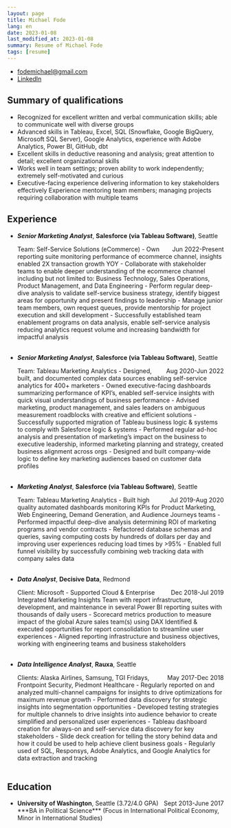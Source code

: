```yaml
---
layout: page
title: Michael Fode
lang: en
date: 2023-01-08
last_modified_at: 2023-01-08
summary: Resume of Michael Fode
tags: [resume]
---
```


- fodemichael@gmail.com
- [LinkedIn](https://www.linkedin.com/in/michael-fode-15098891/)

## Summary of qualifications

- Recognized for excellent written and verbal communication skills; able to communicate well with diverse groups
- Advanced skills in Tableau, Excel, SQL (Snowflake, Google BigQuery, Microsoft SQL Server), Google Analytics, experience with Adobe Analytics, Power BI, GitHub, dbt
- Excellent skills in deductive reasoning and analysis; great attention to detail; excellent organizational skills
- Works well in team settings; proven ability to work independently; extremely self-motivated and curious
- Executive-facing experience delivering information to key stakeholders effectively
Experience mentoring team members; managing projects requiring collaboration with multiple teams

## Experience

- ***Senior Marketing Analyst***, **Salesforce (via Tableau Software)**, Seattle
  <div style="float:right">Jun 2022-Present</div>
  Team: Self-Service Solutions (eCommerce)
  - Own reporting suite monitoring performance of ecommerce channel, insights enabled 2X transaction growth YOY
  - Collaborate with stakeholder teams to enable deeper understanding of the ecommerce channel including but not limited to: Business Technology, Sales Operations, Product Management, and Data Engineering
  - Perform regular deep-dive analysis to validate self-service business strategy, identify biggest areas for opportunity and present findings to leadership
  - Manage junior team members, own request queues, provide mentorship for project execution and skill development
  - Successfully established team enablement programs on data analysis, enable self-service analysis reducing analytics request volume and increasing bandwidth for impactful analysis<br/><br/>
- ***Senior Marketing Analyst***, **Salesforce (via Tableau Software)**, Seattle
  <div style="float:right">Aug 2020-Jun 2022</div>
  Team: Tableau Marketing Analytics
  - Designed, built, and documented complex data sources enabling self-service analytics for 400+ marketers
  - Owned executive-facing dashboards summarizing performance of KPI’s, enabled self-service insights with quick visual understandings of business performance
  - Advised marketing, product management, and sales leaders on ambiguous measurement roadblocks with creative and efficient solutions
  - Successfully supported migration of Tableau business logic & systems to comply with Salesforce logic & systems
  - Performed regular ad-hoc analysis and presentation of marketing’s impact on the business to executive leadership, informed marketing planning and strategy, created business alignment across orgs
  - Designed and built company-wide logic to define key marketing audiences based on customer data profiles<br/><br/>

- ***Marketing Analyst***, **Salesforce (via Tableau Software)**, Seattle
  <div style="float:right">Jul 2019-Aug 2020</div>
  Team: Tableau Marketing Analytics
  - Built high quality automated dashboards monitoring KPIs for Product Marketing, Web Engineering, Demand Generation, and Audience Journeys teams
  - Performed impactful deep-dive analysis determining ROI of marketing programs and vendor contracts
  - Refactored database schemas and queries, saving computing costs by hundreds of dollars per day and improving user experiences reducing load times by >95%
  - Enabled full funnel visibility by successfully combining web tracking data with company sales data<br/><br/>

- ***Data Analyst***, **Decisive Data**, Redmond
  <div style="float:right">Dec 2018-Jul 2019</div>
  Client: Microsoft
  - Supported Cloud & Enterprise Integrated Marketing Insights Team with report infrastructure, development, and maintenance in several Power BI reporting suites with thousands of daily users
  - Scorecard metrics production to measure impact of the global Azure sales team(s) using DAX
  Identified & executed opportunities for report consolidation to streamline user experiences
  - Aligned reporting infrastructure and business objectives, working with engineering teams and business stakeholders<br/><br/>

- ***Data Intelligence Analyst***, **Rauxa**, Seattle
  <div style="float:right">May 2017-Dec 2018</div>
  Clients: Alaska Airlines, Samsung, TGI Fridays, Frontpoint Security, Piedmont Healthcare
  - Regularly reported on and analyzed multi-channel campaigns for insights to drive optimizations for maximum revenue growth
  - Performed data discovery for strategic insights into segmentation opportunities
  - Developed testing strategies for multiple channels to drive insights into audience behavior to create simplified and personalized user experiences
  - Tableau dashboard creation for always-on and self-service data discovery for key stakeholders
  - Slide deck creation for telling the story behind data and how it could be used to help achieve client business goals
  - Regularly used of SQL, Responsys, Adobe Analytics, and Google Analytics for data extraction and tracking<br/><br/>

## Education

- **University of Washington**, Seattle (3.72/4.0 GPA)
  <div style="float:right">Sept 2013-June 2017</div>
  ***BA in Political Science*** (Focus in International Political Economy, Minor in International Studies)<br/><br/>
